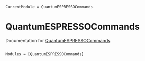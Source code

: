```@meta
CurrentModule = QuantumESPRESSOCommands
```

# QuantumESPRESSOCommands

Documentation for [QuantumESPRESSOCommands](https://github.com/MineralsCloud/QuantumESPRESSOCommands.jl).

```@index
```

```@autodocs
Modules = [QuantumESPRESSOCommands]
```
